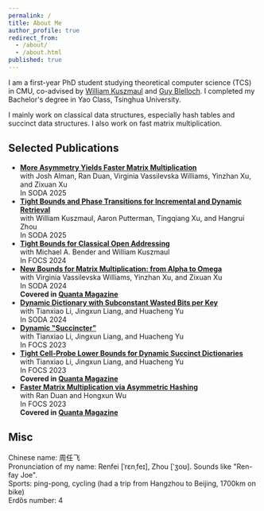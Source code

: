 ```yaml
---
permalink: /
title: About Me
author_profile: true
redirect_from:
  - /about/
  - /about.html
published: true
---
```


I am a first-year PhD student studying theoretical computer science (TCS) in CMU, co-advised by [William Kuszmaul](https://sites.google.com/site/williamkuszmaul) and [Guy Blelloch](https://www.cs.cmu.edu/~guyb/). I completed my Bachelor's degree in Yao Class, Tsinghua University.

I mainly work on classical data structures, especially hash tables and succinct data structures. I also work on fast matrix multiplication.

## Selected Publications

- **[More Asymmetry Yields Faster Matrix Multiplication](https://arxiv.org/abs/2404.16349)**  
  with Josh Alman, Ran Duan, Virginia Vassilevska Williams, Yinzhan Xu, and Zixuan Xu  
  In SODA 2025
- **[Tight Bounds and Phase Transitions for Incremental and Dynamic Retrieval](https://arxiv.org/abs/2410.10002)**  
  with William Kuszmaul, Aaron Putterman, Tingqiang Xu, and Hangrui Zhou  
  In SODA 2025
- **[Tight Bounds for Classical Open Addressing](https://arxiv.org/abs/2409.11280)**  
  with Michael A. Bender and William Kuszmaul  
  In FOCS 2024  
- **[New Bounds for Matrix Multiplication: from Alpha to Omega](https://arxiv.org/abs/2307.07970)**  
  with Virginia Vassilevska Williams, Yinzhan Xu, and Zixuan Xu  
  In SODA 2024  
  **Covered in [Quanta Magazine](https://www.quantamagazine.org/mathematicians-inch-closer-to-matrix-multiplication-goal-20210323/)**
- **[Dynamic Dictionary with Subconstant Wasted Bits per Key](https://arxiv.org/abs/2310.20536)**  
  with Tianxiao Li, Jingxun Liang, and Huacheng Yu  
  In SODA 2024
- **[Dynamic "Succincter"](https://arxiv.org/abs/2309.12950)**  
  with Tianxiao Li, Jingxun Liang, and Huacheng Yu  
  In FOCS 2023
- [**Tight Cell-Probe Lower Bounds for Dynamic Succinct Dictionaries**](https://arxiv.org/abs/2306.02253)  
  with Tianxiao Li, Jingxun Liang, and Huacheng Yu  
  In FOCS 2023  
  **Covered in [Quanta Magazine](https://www.quantamagazine.org/scientists-find-optimal-balance-of-data-storage-and-time-20240208/)**
- **[Faster Matrix Multiplication via Asymmetric Hashing](https://arxiv.org/abs/2210.10173)**  
  with Ran Duan and Hongxun Wu  
  In FOCS 2023  
  **Covered in [Quanta Magazine](https://www.quantamagazine.org/mathematicians-inch-closer-to-matrix-multiplication-goal-20210323/)**

## Misc

Chinese name: 周任飞  
Pronunciation of my name: Renfei [ˈrɛnˌfeɪ], Zhou [ˈʒoʊ]. Sounds like "Ren-fay Joe".  
Sports: ping-pong, cycling (had a trip from Hangzhou to Beijing, 1700km on bike)  
Erdős number: 4
